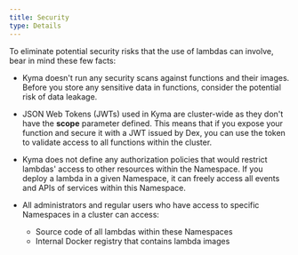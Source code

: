 ```yaml
---
title: Security
type: Details
---
```


To eliminate potential security risks that the use of lambdas can involve, bear in mind these few facts: 

- Kyma doesn't run any security scans against functions and their images. Before you store any sensitive data in functions, consider the potential risk of data leakage.

- JSON Web Tokens (JWTs) used in Kyma are cluster-wide as they don't have the **scope** parameter defined. This means that if you expose your function and secure it with a JWT issued by Dex, you can use the token to validate access to all functions within the cluster.

- Kyma does not define any authorization policies that would restrict lambdas' access to other resources within the Namespace. If you deploy a lambda in a given Namespace, it can freely access all events and APIs of services within this Namespace.

- All administrators and regular users who have access to specific Namespaces in a cluster can access:
    - Source code of all lambdas within these Namespaces
    - Internal Docker registry that contains lambda images
